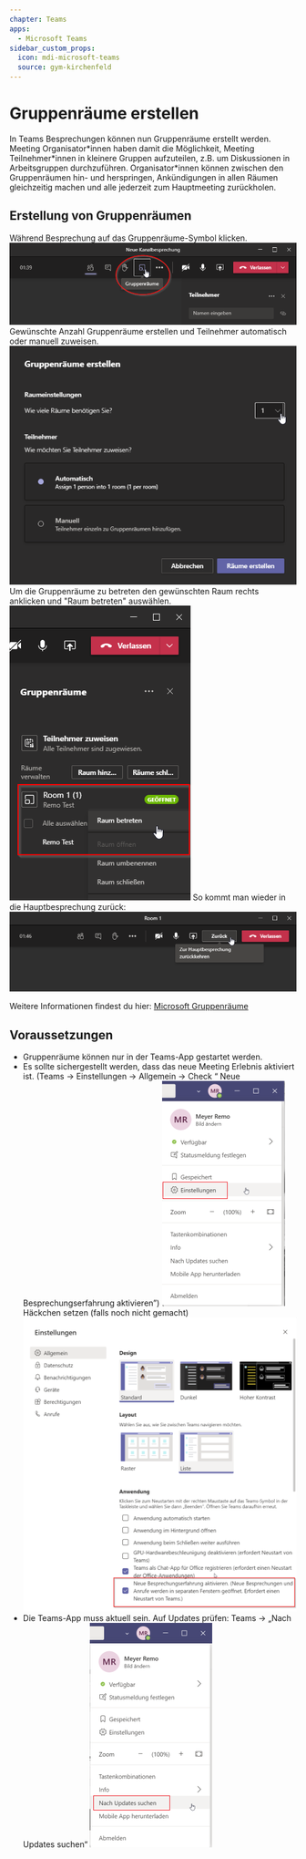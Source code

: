 ```yaml
---
chapter: Teams
apps:
  - Microsoft Teams
sidebar_custom_props:
  icon: mdi-microsoft-teams
  source: gym-kirchenfeld
---
```


# Gruppenräume erstellen



In Teams Besprechungen können nun Gruppenräume erstellt werden. Meeting Organisator\*innen haben damit die Möglichkeit, Meeting Teilnehmer\*innen in kleinere Gruppen aufzuteilen, z.B. um Diskussionen in Arbeitsgruppen durchzuführen. Organisator\*innen können zwischen den Gruppenräumen hin- und herspringen, Ankündigungen in allen Räumen gleichzeitig machen und alle jederzeit zum Hauptmeeting zurückholen.


## Erstellung von Gruppenräumen

Während Besprechung auf das Gruppenräume-Symbol klicken.
![Gruppenräume Symbol](./images/teams_gruppenraum_symbol.png)
Gewünschte Anzahl Gruppenräume erstellen und Teilnehmer automatisch oder manuell zuweisen.
![Gruppenräume erstellen](./images/teams_gruppenraum_erstellen.png)
Um die Gruppenräume zu betreten den gewünschten Raum rechts anklicken und "Raum betreten" auswählen.
![Gruppenräume betreten](./images/teams_gruppenraum_betreten.png)
So kommt man wieder in die Hauptbesprechung zurück:
![Gruppenräume zurück](./images/teams_gruppenraum_back.png)

Weitere Informationen findest du hier: [Microsoft Gruppenräume](https://news.microsoft.com/de-de/breakout-rooms-in-microsoft-teams/)


## Voraussetzungen

* Gruppenräume können nur in der Teams-App gestartet werden.
* Es sollte sichergestellt werden, dass das neue Meeting Erlebnis aktiviert ist. (Teams -> Einstellungen -> Allgemein -> Check “ Neue Besprechungserfahrung aktivieren”)
![Einstellungen](./images/teams_einstellungen.png)
Häckchen setzen (falls noch nicht gemacht)
![Häckchen setzen](./images/teams_einstellunge_experience.png)
* Die Teams-App muss aktuell sein. Auf Updates prüfen: Teams -> „Nach Updates suchen“
![nach Updates suchen](./images/teams_updates.png)
